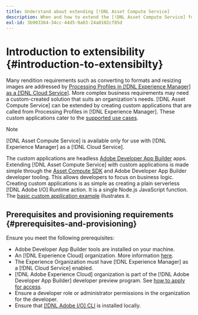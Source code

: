 ```yaml
---
title: Understand about extending [!DNL Asset Compute Service]
description: When and how to extend the [!DNL Asset Compute Service] functionality to do custom asset processing.
exl-id: 3b903364-34cc-44d5-9a03-24a0102cf85d
---
```

# Introduction to extensibility {#introduction-to-extensibilty}

Many rendition requirements such as converting to formats and resizing images are addressed by [Processing Profiles in [!DNL Experience Manager] as a [!DNL Cloud Service]](https://experienceleague.adobe.com/docs/experience-manager-cloud-service/assets/asset-microservices-overview.html). More complex business requirements may need a custom-created solution that suits an organization's needs. [!DNL Asset Compute Service] can be extended by creating custom applications that are called from Processing Profiles in [!DNL Experience Manager]. These custom applications cater to the [supported use cases](https://experienceleague.adobe.com/docs/experience-manager-cloud-service/assets/manage/asset-microservices-configure-and-use.html).

>[!NOTE]
>
>[!DNL Asset Compute Service] is available only for use with [!DNL Experience Manager] as a [!DNL Cloud Service].

The custom applications are headless [Adobe Developer App Builder](https://github.com/AdobeDocs/app-builder) apps. Extending [!DNL Asset Compute Service] with custom applications is made simple through the [Asset Compute SDK](https://github.com/adobe/asset-compute-sdk) and Adobe Developer App Builder developer tooling. This allows developers to focus on business logic. Creating custom applications is as simple as creating a plain serverless [!DNL Adobe I/O] Runtime action. It is a single Node.js JavaScript function. The [basic custom application example](https://github.com/adobe/asset-compute-example-workers/blob/master/projects/worker-basic/worker-basic.js) illustrates it.

## Prerequisites and provisioning requirements {#prerequisites-and-provisioning}

Ensure you meet the following prerequisites:

* Adobe Developer App Builder tools are installed on your machine.
* An [!DNL Experience Cloud] organization. More information [here](https://developer.adobe.com/app-builder/docs/getting_started/#acquire-access-and-credentials).
* The Experience Organization must have [!DNL Experience Manager] as a [!DNL Cloud Service] enabled.
* [!DNL Adobe Experience Cloud] organization is part of the [!DNL Adobe Developer App Builder] developer preview program. See [how to apply for access](https://developer.adobe.com/app-builder/docs/overview/getting_access).
* Ensure a developer role or administrator permissions in the organization for the developer.
* Ensure that [[!DNL Adobe I/O] CLI](https://github.com/adobe/aio-cli) is installed locally.

<!-- TBD for later:

* What all accesses and licenses are required?
* What all permissions are required to create, debug, and deploy custom applications?
* How do developers get access and provision the required apps?
* What is repository management?
* Anything on security and data transfer?
* What about handling personal or sensitive information?
* Custom application SLA is dependent on SLAs of various services it depends on.
* Document how the devs can get to know the KPIs of their custom applications. The KPIs are dependent on the performance at Adobe's side, amongst other things.
-->
